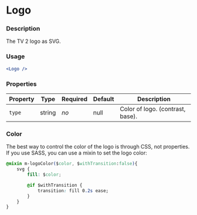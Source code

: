 # Logo

### Description
The TV 2 logo as SVG.

### Usage
```jsx
<Logo />
```

### Properties
| Property | Type | Required | Default | Description |
| --- | --- | --- | --- | --- |
| `type` | string | *no* | null | Color of logo. (contrast, base). |

### Color
The best way to control the color of the logo is through CSS, not properties.
If you use SASS, you can use a mixin to set the logo color:

```css
@mixin m-logoColor($color, $withTransition:false){
    svg {
        fill: $color;

        @if $withTransition {
            transition: fill 0.2s ease;
        }
    }
}
```
